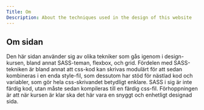 ```yaml
---
Title: Om
Description: About the techniques used in the design of this website
---
```


<h2>Om sidan</h2>


<p>
Den här sidan använder sig av olika tekniker som gås igenom i design-kursen,
bland annat SASS-teman, flexbox, och grid.
Fördelen med SASS-tekniken är bland annat att css-kod kan skrivas modulärt för att sedan kombineras i en enda style-fil, som dessutom har stöd för nästlad kod och variabler, som gör hela css-skrivandet betydligt enklare.
SASS i sig är inte färdig kod, utan måste sedan kompileras till en färdig css-fil.
Förhoppningen är att när kursen är klar ska det här vara en snyggt och enhetligt designad sida.




</p>